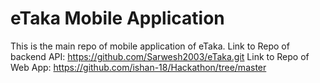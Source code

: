 # eTaka Mobile Application
This is the main repo of mobile application of eTaka.
Link to Repo of backend API: https://github.com/Sarwesh2003/eTaka.git
Link to Repo of Web App: https://github.com/ishan-18/Hackathon/tree/master
